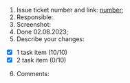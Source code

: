 1. Issue ticket number and link: [number]();
2. Responsible:
3. Screenshot:
4. Done 02.08.2023;
5. Describe your changes:
  - [x] 1 task item (10/10)
  - [x] 2 task item (0/10)
6. Сomments:
